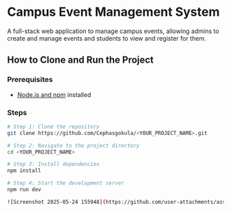 # Campus Event Management System

A full-stack web application to manage campus events, allowing admins to create and manage events and students to view and register for them.

## How to Clone and Run the Project

### Prerequisites
- [Node.js and npm](https://nodejs.org/) installed

### Steps

```sh
# Step 1: Clone the repository
git clone https://github.com/Cephasgokula/<YOUR_PROJECT_NAME>.git

# Step 2: Navigate to the project directory
cd <YOUR_PROJECT_NAME>

# Step 3: Install dependencies
npm install

# Step 4: Start the development server
npm run dev

![Screenshot 2025-05-24 155948](https://github.com/user-attachments/assets/1af87fbe-c259-4bff-9455-5952a7e04465)


